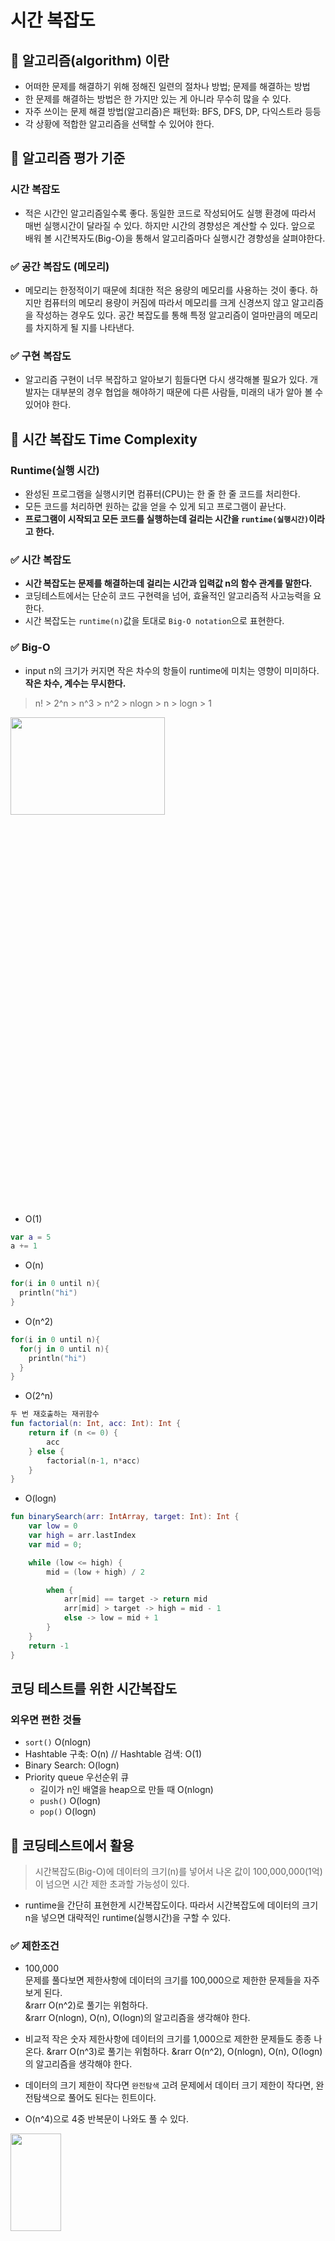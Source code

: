 # 시간 복잡도

## 📌 알고리즘(algorithm) 이란
- 어떠한 문제를 해결하기 위해 정해진 일련의 절차나 방법; 문제를 해결하는 방법
- 한 문제를 해결하는 방법은 한 가지만 있는 게 아니라 무수히 많을 수 있다.
- 자주 쓰이는 문제 해결 방법(알고리즘)은 패턴화: BFS, DFS, DP, 다익스트라 등등
- 각 상황에 적합한 알고리즘을 선택할 수 있어야 한다.

## 📌 알고리즘 평가 기준
### 시간 복잡도
- 적은 시간인 알고리즘일수록 좋다. 동일한 코드로 작성되어도 실행 환경에 따라서 매번 실행시간이 달라질 수 있다. 하지만 시간의 경향성은 계산할 수 있다. 
앞으로 배워 볼 시간복자도(Big-O)을 통해서 알고리즘마다 실행시간 경향성을 살펴야한다.

### ✅ 공간 복잡도 (메모리)
- 메모리는 한정적이기 때문에 최대한 적은 용량의 메모리를 사용하는 것이 좋다. 하지만 컴퓨터의 메모리 용량이 커짐에 따라서 메모리를 크게 신경쓰지 않고 
알고리즘을 작성하는 경우도 있다. 공간 복잡도를 통해 특정 알고리즘이 얼마만큼의 메모리를 차지하게 될 지를 나타낸다.

### ✅ 구현 복잡도
- 알고리즘 구현이 너무 복잡하고 알아보기 힘들다면 다시 생각해볼 필요가 있다. 개발자는 대부분의 경우 협업을 해야하기 때문에 다른 사람들, 미래의 내가 알아 볼 수 있어야 한다.

## 📌 시간 복잡도 Time Complexity
### Runtime(실행 시간)
- 완성된 프로그램을 실행시키면 컴퓨터(CPU)는 한 줄 한 줄 코드를 처리한다.
- 모든 코드를 처리하면 원하는 값을 얻을 수 있게 되고 프로그램이 끝난다.
- **프로그램이 시작되고 모든 코드를 실행하는데 걸리는 시간을 `runtime(실행시간)`이라고 한다.**  
 
### ✅ 시간 복잡도
- **시간 복잡도는 문제를 해결하는데 걸리는 시간과 입력값 n의 함수 관계를 말한다.**
- 코딩테스트에서는 단순히 코드 구현력을 넘어, 효율적인 알고리즘적 사고능력을 요한다.
- 시간 복잡도는 `runtime(n)`값을 토대로 `Big-O notation`으로 표현한다.

### ✅ Big-O
- input n의 크기가 커지면 작은 차수의 항들이 runtime에 미치는 영향이 미미하다. **작은 차수, 계수는 무시한다.**
> n! > 2^n > n^3 > n^2 > nlogn > n > logn > 1
<img src="https://user-images.githubusercontent.com/72978589/207917557-fc40cfae-a3fe-4a0a-bd19-c0d10e648f24.png" width="70%" height="20%">    

- O(1)
```kotlin
var a = 5
a += 1
```
- O(n)
```kotlin
for(i in 0 until n){
  println("hi")
}
```
- O(n^2)
```kotlin
for(i in 0 until n){
  for(j in 0 until n){
    println("hi")
  } 
}
```
- O(2^n)
```kotlin
두 번 재호출하는 재귀함수
fun factorial(n: Int, acc: Int): Int {
    return if (n <= 0) {
        acc
    } else {
        factorial(n-1, n*acc)
    }
}

```
- O(logn)
```kotlin
fun binarySearch(arr: IntArray, target: Int): Int {
    var low = 0
    var high = arr.lastIndex
    var mid = 0;

    while (low <= high) {
        mid = (low + high) / 2

        when {
            arr[mid] == target -> return mid
            arr[mid] > target -> high = mid - 1
            else -> low = mid + 1
        }
    }
    return -1
}
```

## 코딩 테스트를 위한 시간복잡도
### 외우면 편한 것들
- `sort()` O(nlogn)
- Hashtable 구축: O(n) // Hashtable 검색: O(1)
- Binary Search: O(logn)
- Priority queue 우선순위 큐
  - 길이가 n인 배열을 heap으로 만들 때 O(nlogn)
  - `push()` O(logn)
  - `pop()` O(logn)


## 📌 코딩테스트에서 활용
> 시간복잡도(Big-O)에 데이터의 크기(n)를 넣어서 나온 값이 100,000,000(1억)이 넘으면 시간 제한 초과할 가능성이 있다.
- runtime을 간단히 표현한게 시간복잡도이다. 따라서 시간복잡도에 데이터의 크기 n을 넣으면 대략적인 runtime(실행시간)을 구할 수 있다.
### ✅ 제한조건  
- 100,000  
문제를 풀다보면 제한사항에 데이터의 크기를 100,000으로 제한한 문제들을 자주 보게 된다.  
&rarr O(n^2)로 풀기는 위험하다.  
&rarr O(nlogn), O(n), O(logn)의 알고리즘을 생각해야 한다.

- 비교적 작은 숫자
제한사항에 데이터의 크기를 1,000으로 제한한 문제들도 종종 나온다.
&rarr O(n^3)로 풀기는 위험하다.
&rarr O(n^2), O(nlogn), O(n), O(logn)의 알고리즘을 생각해야 한다.

- 데이터의 크기 제한이 작다면 `완전탐색` 고려
문제에서 데이터 크기 제한이 작다면, 완전탐색으로 풀어도 된다는 힌트이다.
- O(n^4)으로 4중 반복문이 나와도 풀 수 있다.
<img src="https://user-images.githubusercontent.com/72978589/207931805-ac873ea9-0d51-41b9-b51a-5581a9a0b70e.png" width="40%" height="20%">    


- 순열조합 완전탐색 문제
순열조합 문제는 완전탐색의 연장선상에 있다. 순열조합 문제는 시간복잡도가 굉장히 크기 때문에 작은 크기의 제한사항을 준다.
```
제한사항 예
numbers는 길이 1이상 7이하인 문자열입니다.
```

#  
```
참고
- https://www.nossi.dev/cote/time-complexity
- https://gyubgyub.tistory.com/56
- https://codechacha.com/ko/kotlin-examples-factorial/
- 
```
